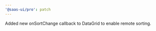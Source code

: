 ```yaml
---
'@saas-ui/pro': patch
---
```


Added new onSortChange callback to DataGrid to enable remote sorting.
